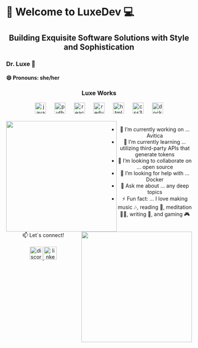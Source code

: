 # <div color="purple">📱 Welcome to LuxeDev 💻</div>
## <div color="gold" align="center">Building Exquisite Software Solutions with Style and Sophistication</div>
### Dr. Luxe 👋
#### 😄 Pronouns: she/her


  ### <div align="center">Luxe Works</div>
<div>
  <div align="center">
      <img src="https://cdn.jsdelivr.net/gh/devicons/devicon/icons/javascript/javascript-original.svg" height="30" alt="javascript logo"  />
      <img width="15" />
    <img src="https://cdn.jsdelivr.net/gh/devicons/devicon/icons/python/python-original.svg" height="30" alt="python logo"  />
      <img width="15" />
    <img src="https://cdn.jsdelivr.net/gh/devicons/devicon/icons/react/react-original.svg" height="30" alt="react logo"  />
      <img width="15" />
    <img src="https://cdn.jsdelivr.net/gh/devicons/devicon/icons/redux/redux-original.svg" height="30" alt="redux logo"  />
      <img width="15" />
    <img src="https://cdn.jsdelivr.net/gh/devicons/devicon/icons/html5/html5-original.svg" height="30" alt="html5 logo"  />
      <img width="15" />
    <img src="https://cdn.jsdelivr.net/gh/devicons/devicon/icons/css3/css3-original.svg" height="30" alt="css3 logo"  />
      <img width="15" />
    <img src="https://cdn.jsdelivr.net/gh/devicons/devicon/icons/docker/docker-original.svg" height="30" alt="docker logo"  />
  </div>
</div>

<br />

<div>
  <img src="https://media.giphy.com/media/v1.Y2lkPTc5MGI3NjExMTJtc2F1a21iMGo0ZnF0MzVndTM1azg5d2FjZGx6eGJ4ODRxNW9xMyZlcD12MV9pbnRlcm5hbF9naWZfYnlfaWQmY3Q9Zw/4H3Ii5eLChYul9p7NL/giphy-downsized.gif" align="left" width="300"gap="20"/>
  <img src="https://media.giphy.com/media/v1.Y2lkPTc5MGI3NjExYXFxaDJzOGJxbHdncXd5ZTRrMDB0OWlreTI2MmVjN25wb2dzdW1kNiZlcD12MV9pbnRlcm5hbF9naWZfYnlfaWQmY3Q9Zw/VTtANKl0beDFQRLDTh/giphy.gif" align="right" width="300" gap="20"/>
</div>
<div  align="center">
  <ul listStyle="none">
    <li>🔭 I’m currently working on ... Avitica</li>
    <li>🌱 I’m currently learning ... utilizing third-party APIs that generate tokens</li>
    <li>👯 I’m looking to collaborate on ... open source</li>
    <li>🤔 I’m looking for help with ... Docker</li>
    <li> 💬 Ask me about ... any deep topics</li>
    <li>⚡ Fun fact: ... I love making music 🎶, reading 📖, meditation 🧘‍♀️, writing 📝, and gaming 🎮</li>
  </ul>
</div>
<br />
<div align="center">
  <div>
📫 Let`s connect! 
  </div>
  <br />
  <a href="aluxaya" target="_blank">
    <img src="https://img.shields.io/static/v1?message=Discord&logo=discord&label=&color=7289DA&logoColor=white&labelColor=&style=for-the-badge" height="35" alt="discord logo"  />
  </a>
  <a href="https://www.linkedin.com/in/aluxee" target="_blank">
    <img src="https://img.shields.io/static/v1?message=LinkedIn&logo=linkedin&label=&color=0077B5&logoColor=white&labelColor=&style=for-the-badge" height="35" alt="linkedin logo"  />
  </a>
</div>


